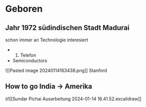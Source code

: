 # Geboren
Jahr 1972
südindischen Stadt Madurai
---
schon immer an Technologie interesiert
- 1. Telefon
- Semiconductors

![[Pasted image 20240114163438.png]]
Stanford

## How to go India -> Amerika
ö![[Sundar Pichai Ausarbeitung 2024-01-14 16.41.52.excalidraw]]
